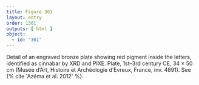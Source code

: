 ```yaml
---
title: Figure 361
layout: entry
order: 1361
outputs: [ html ]
object:
  - id: "361"
---
```


Detail of an engraved bronze plate showing red pigment inside the letters, identified as cinnabar by XRD and PIXE. Plate, 1st–3rd century CE, 34 × 50 cm (Musée d’Art, Histoire et Archéologie d’Evreux, France, inv. 4891). See {% cite 'Azéma et al. 2012' %}.
